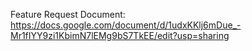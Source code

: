 Feature Request Document: https://docs.google.com/document/d/1udxKKlj6mDue_-Mr1fIYY9zi1KbimN7lEMg9bS7TkEE/edit?usp=sharing
